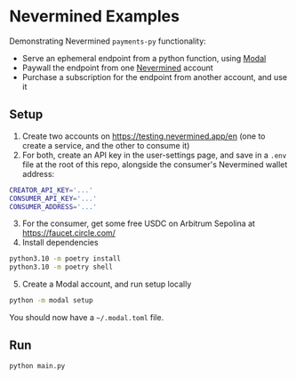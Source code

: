 # Nevermined Examples

Demonstrating Nevermined `payments-py` functionality:

- Serve an ephemeral endpoint from a python function, using [Modal](https://modal.com/)
- Paywall the endpoint from one [Nevermined](https://nevermined.app/en) account
- Purchase a subscription for the endpoint from another account, and use it

## Setup

1. Create two accounts on https://testing.nevermined.app/en (one to create a service, and the other to consume it)
2. For both, create an API key in the user-settings page, and save in a `.env` file at the root of this repo, alongside the consumer's Nevermined wallet address:

```bash
CREATOR_API_KEY='...'
CONSUMER_API_KEY='...'
CONSUMER_ADDRESS='...'
```

3. For the consumer, get some free USDC on Arbitrum Sepolina at https://faucet.circle.com/
4. Install dependencies

```bash
python3.10 -m poetry install
python3.10 -m poetry shell
```

5. Create a Modal account, and run setup locally

```bash
python -m modal setup
```

You should now have a `~/.modal.toml` file.

## Run

```bash
python main.py
```
